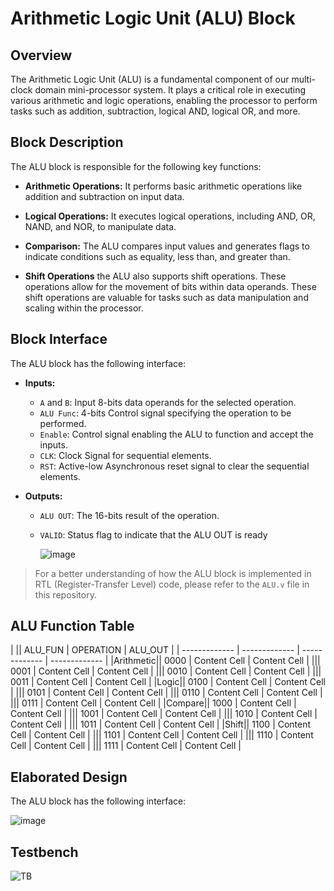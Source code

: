 # Arithmetic Logic Unit (ALU) Block

## Overview
The Arithmetic Logic Unit (ALU) is a fundamental component of our multi-clock domain mini-processor system. It plays a critical role in executing various arithmetic and logic operations, enabling the processor to perform tasks such as addition, subtraction, logical AND, logical OR, and more.

## Block Description
The ALU block is responsible for the following key functions:

- **Arithmetic Operations:** It performs basic arithmetic operations like addition and subtraction on input data.

- **Logical Operations:** It executes logical operations, including AND, OR, NAND, and NOR, to manipulate data.

- **Comparison:** The ALU compares input values and generates flags to indicate conditions such as equality, less than, and greater than.

- **Shift Operations** the ALU also supports shift operations. These operations allow for the movement of bits within data operands. These shift operations are valuable for tasks such as data manipulation and scaling within the processor.

## Block Interface
The ALU block has the following interface:

- **Inputs:**
  - `A` and `B`: Input 8-bits data operands for the selected operation.
  - `ALU Func`: 4-bits Control signal specifying the operation to be performed.
  - `Enable`: Control signal enabling the ALU to function and accept the inputs.
  - `CLK`: Clock Signal for sequential elements.
  - `RST`: Active-low Asynchronous reset signal to clear the sequential elements.

- **Outputs:**
  - `ALU OUT`: The 16-bits result of the operation.
  - `VALID`: Status flag to indicate that the ALU OUT is ready
 
    ![image](https://github.com/AhmedAmrAbdellatif1/Multi-Clock-Domain-System/assets/140100601/a6ffe5d3-5075-43a7-8131-ca9e2a48fc57)

> For a better understanding of how the ALU block is implemented in RTL (Register-Transfer Level) code, please refer to the `ALU.v` file in this repository.

## ALU Function Table
| || ALU_FUN  | OPERATION | ALU_OUT |
| ------------- | ------------- | ------------- | ------------- |
|Arithmetic|| 0000  | Content Cell  | Content Cell  |
||| 0001  | Content Cell  | Content Cell  |
||| 0010  | Content Cell  | Content Cell  |
||| 0011  | Content Cell  | Content Cell  |
|Logic|| 0100  | Content Cell  | Content Cell  |
||| 0101  | Content Cell  | Content Cell  |
||| 0110  | Content Cell  | Content Cell  |
||| 0111  | Content Cell  | Content Cell  |
|Compare|| 1000  | Content Cell  | Content Cell  |
||| 1001  | Content Cell  | Content Cell  |
||| 1010  | Content Cell  | Content Cell  |
||| 1011  | Content Cell  | Content Cell  |
|Shift|| 1100  | Content Cell  | Content Cell  |
||| 1101  | Content Cell  | Content Cell  |
||| 1110  | Content Cell  | Content Cell  |
||| 1111  | Content Cell  | Content Cell  |

## Elaborated Design
The ALU block has the following interface:

![image](https://github.com/AhmedAmrAbdellatif1/Multi-Clock-Domain-System/assets/140100601/d219f61f-0da8-4ba6-9685-c7f2138eacec)

## Testbench
![TB](https://github.com/AhmedAmrAbdellatif1/Multi-Clock-Domain-System/assets/140100601/63fb826a-7104-49c0-b27f-9dce27a377f7)
